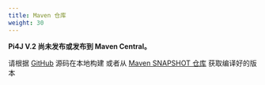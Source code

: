 ```yaml
---
title: Maven 仓库
weight: 30
---
```


**Pi4J V.2 尚未发布或发布到 Maven Central。**

请根据 [GitHub](https://github.com/Pi4J/pi4j-v2) 源码在本地构建
或者从 [Maven SNAPSHOT 仓库](https://oss.sonatype.org/index.html#nexus-search;gav~com.pi4j~~2.0-SNAPSHOT~~) 获取编译好的版本